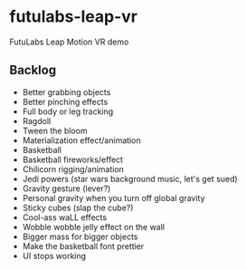 # futulabs-leap-vr
FutuLabs Leap Motion VR demo

## Backlog
- Better grabbing objects
- Better pinching effects
- Full body or leg tracking
- Ragdoll
- Tween the bloom
- Materialization effect/animation
- Basketball
- Basketball fireworks/effect
- Chilicorn rigging/animation
- Jedi powers (star wars background music, let's get sued)
- Gravity gesture (lever?)
- Personal gravity when you turn off global gravity
- Sticky cubes (slap the cube?)
- Cool-ass waLL effects
- Wobble wobble jelly effect on the wall
- Bigger mass for bigger objects
- Make the basketball font prettier
- UI stops working